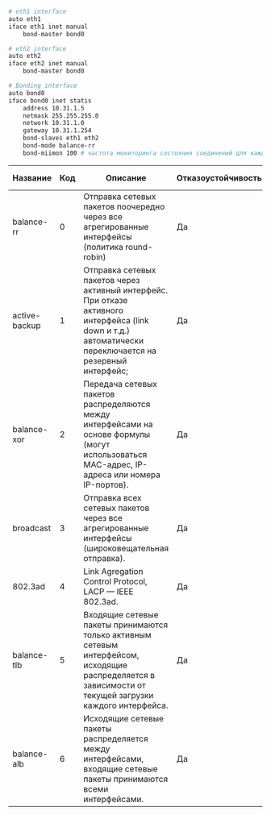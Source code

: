 ```bash
# eth1 interface
auto eth1
iface eth1 inet manual
    bond-master bond0

# eth2 interface
auto eth2
iface eth2 inet manual
    bond-master bond0

# Bonding interface
auto bond0
iface bond0 inet statis
    address 10.31.1.5
    netmask 255.255.255.0
    network 10.31.1.0
    gateway 10.31.1.254
    bond-slaves eth1 eth2
    bond-mode balance-rr
    bond-miimon 100 # частота мониторинга состояния соединений для каждого из подключенных интерфейсов в милисекундах
```

| Название      | Код | Описание                                                                                                                                                  | Отказоустойчивость | Балансировка нагрузки |
|---------------|-----|-----------------------------------------------------------------------------------------------------------------------------------------------------------|--------------------|-----------------------|
| balance-rr    | 0   | Отправка сетевых пакетов поочередно через все агрегированные интерфейсы (политика round-robin)                                                            | Да                 | Да                    |
| active-backup | 1   | Отправка сетевых пакетов через активный интерфейс. При отказе активного интерфейса (link down и т.д.) автоматически переключается на резервный интерфейс; | Да                 | Нет                   |
| balance-xor   | 2   | Передача сетевых пакетов распределяются между интерфейсами на основе формулы (могут использоваться MAC-адрес, IP-адреса или номера IP-портов).            | Да                 | Да                    |
| broadcast     | 3   | Отправка всех сетевых пакетов через все агрегированные интерфейсы (широковещательная отправка).                                                           | Да                 | Нет                   |
| 802.3ad       | 4   | Link Agregation Control Protocol, LACP — IEEE 802.3ad.                                                                                                    | Да                 | Нет                   |
| balance-tlb   | 5   | Входящие сетевые пакеты принимаются только активным сетевым интерфейсом, исходящие распределяется в зависимости от текущей загрузки каждого интерфейса.   | Да                 | Да                    |
| balance-alb   | 6   | Исходящие сетевые пакеты распределяется между интерфейсами, входящие сетевые пакеты принимаются всеми интерфейсами.                                       | Да                 | Да                    |
